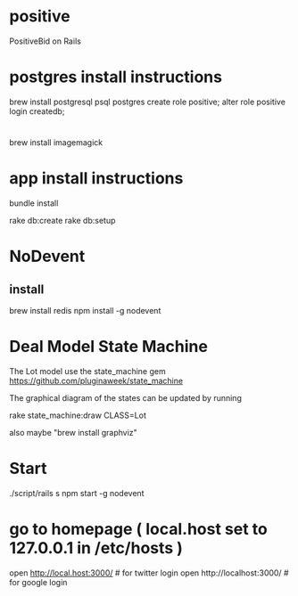 positive
========

PositiveBid on Rails


# postgres install instructions
brew install postgresql
psql postgres
  create role positive;
  alter role positive login createdb;

# 
brew install imagemagick


# app install instructions
bundle install

rake db:create
rake db:setup

# NoDevent
## install
brew install redis
npm install -g nodevent

# Deal Model State Machine

The Lot model use the state_machine gem https://github.com/pluginaweek/state_machine

The graphical diagram of the states can be updated by running 

  rake state_machine:draw CLASS=Lot

also maybe "brew install graphviz"

# Start
./script/rails s
npm start -g nodevent

# go to homepage  ( local.host set to 127.0.0.1 in /etc/hosts )
open http://local.host:3000/   # for twitter login
open http://localhost:3000/    # for google login

